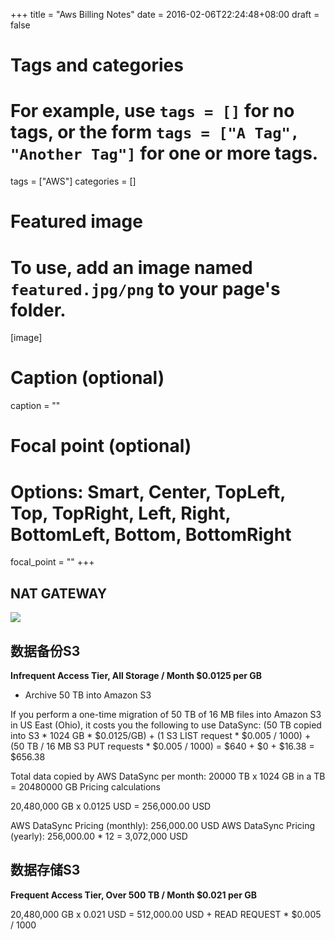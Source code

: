 +++
title = "Aws Billing Notes"
date = 2016-02-06T22:24:48+08:00
draft = false

# Tags and categories
# For example, use `tags = []` for no tags, or the form `tags = ["A Tag", "Another Tag"]` for one or more tags.
tags = ["AWS"]
categories = []

# Featured image
# To use, add an image named `featured.jpg/png` to your page's folder. 
[image]
  # Caption (optional)
  caption = ""

  # Focal point (optional)
  # Options: Smart, Center, TopLeft, Top, TopRight, Left, Right, BottomLeft, Bottom, BottomRight
  focal_point = ""
+++

## NAT GATEWAY

![](/img/post/aws-billing.png)


## 数据备份S3


**Infrequent Access Tier, All Storage / Month	$0.0125 per GB**

- Archive 50 TB into Amazon S3

If you perform a one-time migration of 50 TB of 16 MB files into Amazon S3 in US East (Ohio), it costs you the following to use DataSync:
(50 TB copied into S3 * 1024 GB * $0.0125/GB) + (1 S3 LIST request * $0.005 / 1000) + (50 TB / 16 MB S3 PUT requests * $0.005 / 1000)
= $640 + $0 + $16.38
= $656.38


Total data copied by AWS DataSync per month: 20000 TB x 1024 GB in a TB = 20480000 GB
Pricing calculations

20,480,000 GB x 0.0125 USD = 256,000.00 USD

AWS DataSync Pricing (monthly): 256,000.00 USD
AWS DataSync Pricing (yearly): 256,000.00 * 12 = 3,072,000 USD

## 数据存储S3

**Frequent Access Tier, Over 500 TB / Month	$0.021 per GB**

20,480,000 GB x 0.021 USD = 512,000.00 USD  +  READ REQUEST * $0.005 / 1000

